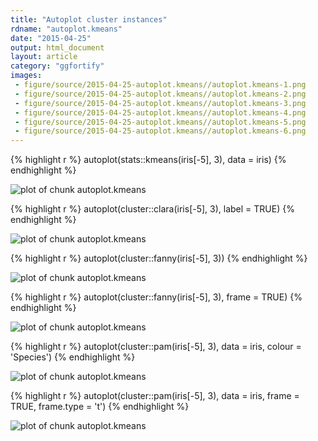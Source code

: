```yaml
---
title: "Autoplot cluster instances"
rdname: "autoplot.kmeans"
date: "2015-04-25"
output: html_document
layout: article
category: "ggfortify"
images:
 - figure/source/2015-04-25-autoplot.kmeans//autoplot.kmeans-1.png
 - figure/source/2015-04-25-autoplot.kmeans//autoplot.kmeans-2.png
 - figure/source/2015-04-25-autoplot.kmeans//autoplot.kmeans-3.png
 - figure/source/2015-04-25-autoplot.kmeans//autoplot.kmeans-4.png
 - figure/source/2015-04-25-autoplot.kmeans//autoplot.kmeans-5.png
 - figure/source/2015-04-25-autoplot.kmeans//autoplot.kmeans-6.png
---
```





{% highlight r %}
autoplot(stats::kmeans(iris[-5], 3), data = iris)
{% endhighlight %}

![plot of chunk autoplot.kmeans](/allYourFigureAreBelongToUs/figure/source/2015-04-25-autoplot.kmeans/autoplot.kmeans-1.png) 

{% highlight r %}
autoplot(cluster::clara(iris[-5], 3), label = TRUE)
{% endhighlight %}

![plot of chunk autoplot.kmeans](/allYourFigureAreBelongToUs/figure/source/2015-04-25-autoplot.kmeans/autoplot.kmeans-2.png) 

{% highlight r %}
autoplot(cluster::fanny(iris[-5], 3))
{% endhighlight %}

![plot of chunk autoplot.kmeans](/allYourFigureAreBelongToUs/figure/source/2015-04-25-autoplot.kmeans/autoplot.kmeans-3.png) 

{% highlight r %}
autoplot(cluster::fanny(iris[-5], 3), frame = TRUE)
{% endhighlight %}

![plot of chunk autoplot.kmeans](/allYourFigureAreBelongToUs/figure/source/2015-04-25-autoplot.kmeans/autoplot.kmeans-4.png) 

{% highlight r %}
autoplot(cluster::pam(iris[-5], 3), data = iris, colour = 'Species')
{% endhighlight %}

![plot of chunk autoplot.kmeans](/allYourFigureAreBelongToUs/figure/source/2015-04-25-autoplot.kmeans/autoplot.kmeans-5.png) 

{% highlight r %}
autoplot(cluster::pam(iris[-5], 3), data = iris, frame = TRUE, frame.type = 't')
{% endhighlight %}

![plot of chunk autoplot.kmeans](/allYourFigureAreBelongToUs/figure/source/2015-04-25-autoplot.kmeans/autoplot.kmeans-6.png) 